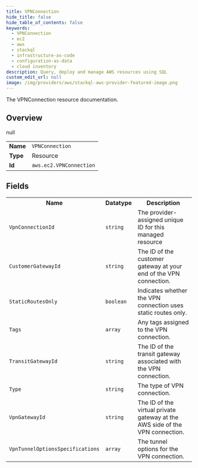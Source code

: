 ```yaml
---
title: VPNConnection
hide_title: false
hide_table_of_contents: false
keywords:
  - VPNConnection
  - ec2
  - aws
  - stackql
  - infrastructure-as-code
  - configuration-as-data
  - cloud inventory
description: Query, deploy and manage AWS resources using SQL
custom_edit_url: null
image: /img/providers/aws/stackql-aws-provider-featured-image.png
---
```

The VPNConnection resource documentation.

## Overview
<table><tbody>
<tr><td><b>Name</b></td><td><code>VPNConnection</code></td></tr>
<tr><td><b>Type</b></td><td>Resource</td></tr>
null
<tr><td><b>Id</b></td><td><code>aws.ec2.VPNConnection</code></td></tr>
</tbody></table>

## Fields
<table><tbody>
<tr><th>Name</th><th>Datatype</th><th>Description</th></tr>
<tr><td><code>VpnConnectionId</code></td><td><code>string</code></td><td>The provider-assigned unique ID for this managed resource</td></tr><tr><td><code>CustomerGatewayId</code></td><td><code>string</code></td><td>The ID of the customer gateway at your end of the VPN connection.</td></tr><tr><td><code>StaticRoutesOnly</code></td><td><code>boolean</code></td><td>Indicates whether the VPN connection uses static routes only.</td></tr><tr><td><code>Tags</code></td><td><code>array</code></td><td>Any tags assigned to the VPN connection.</td></tr><tr><td><code>TransitGatewayId</code></td><td><code>string</code></td><td>The ID of the transit gateway associated with the VPN connection.</td></tr><tr><td><code>Type</code></td><td><code>string</code></td><td>The type of VPN connection.</td></tr><tr><td><code>VpnGatewayId</code></td><td><code>string</code></td><td>The ID of the virtual private gateway at the AWS side of the VPN connection.</td></tr><tr><td><code>VpnTunnelOptionsSpecifications</code></td><td><code>array</code></td><td>The tunnel options for the VPN connection.</td></tr>
</tbody></table>